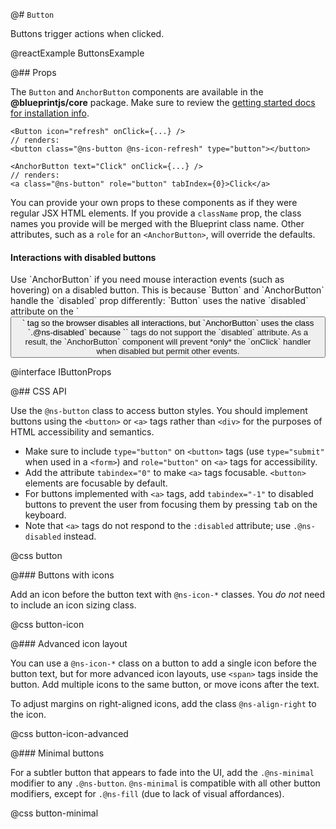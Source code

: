 @# `Button`

Buttons trigger actions when clicked.

@reactExample ButtonsExample

@## Props

The `Button` and `AnchorButton` components are available in the **@blueprintjs/core** package.
Make sure to review the [getting started docs for installation info](#blueprint/getting-started).

```tsx
<Button icon="refresh" onClick={...} />
// renders:
<button class="@ns-button @ns-icon-refresh" type="button"></button>
```

```tsx
<AnchorButton text="Click" onClick={...} />
// renders:
<a class="@ns-button" role="button" tabIndex={0}>Click</a>
```

You can provide your own props to these components as if they were regular JSX
HTML elements. If you provide a `className` prop, the class names you provide
will be merged with the Blueprint class name. Other attributes, such as a `role`
for an `<AnchorButton>`, will override the defaults.

<div class="@ns-callout @ns-intent-danger @ns-icon-error">
    <h4 class="@ns-heading">Interactions with disabled buttons</h4>
    Use `AnchorButton` if you need mouse interaction events (such as hovering) on a disabled button.
    This is because `Button` and `AnchorButton` handle the `disabled` prop differently: `Button` uses
    the native `disabled` attribute on the `<button>` tag so the browser disables all interactions,
    but `AnchorButton` uses the class `.@ns-disabled` because `<a>` tags do not support the `disabled`
    attribute. As a result, the `AnchorButton` component will prevent *only* the `onClick` handler
    when disabled but permit other events.
</div>

@interface IButtonProps

@## CSS API

Use the `@ns-button` class to access button styles. You should implement buttons using the
`<button>` or `<a>` tags rather than `<div>` for the purposes of HTML accessibility and semantics.

* Make sure to include `type="button"` on `<button>` tags (use `type="submit"` when used in a
  `<form>`) and `role="button"` on `<a>` tags for accessibility.
* Add the attribute `tabindex="0"` to make `<a>` tags focusable. `<button>` elements are
  focusable by default.
* For buttons implemented with `<a>` tags, add `tabindex="-1"` to disabled buttons to prevent the
  user from focusing them by pressing <kbd class="@ns-key">tab</kbd> on the keyboard.
* Note that `<a>` tags do not respond to the `:disabled` attribute; use `.@ns-disabled` instead.

@css button

@### Buttons with icons

Add an icon before the button text with `@ns-icon-*` classes.
You _do not_ need to include an icon sizing class.

@css button-icon

@### Advanced icon layout

You can use a `@ns-icon-*` class on a button to add a single icon before the button
text, but for more advanced icon layouts, use `<span>` tags inside the button.
Add multiple icons to the same button, or move icons after the text.

To adjust margins on right-aligned icons, add the class `@ns-align-right` to the icon.

@css button-icon-advanced

@### Minimal buttons

For a subtler button that appears to fade into the UI, add the `.@ns-minimal` modifier
to any `.@ns-button`. `@ns-minimal` is compatible with all other button modifiers,
except for `.@ns-fill` (due to lack of visual affordances).

@css button-minimal

